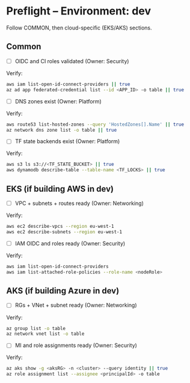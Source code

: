 # Preflight – Environment: dev

Follow COMMON, then cloud-specific (EKS/AKS) sections.

## Common

- [ ] OIDC and CI roles validated (Owner: Security)

Verify:
```bash
aws iam list-open-id-connect-providers || true
az ad app federated-credential list --id <APP_ID> -o table || true
```

- [ ] DNS zones exist (Owner: Platform)

Verify:
```bash
aws route53 list-hosted-zones --query 'HostedZones[].Name' || true
az network dns zone list -o table || true
```

- [ ] TF state backends exist (Owner: Platform)

Verify:
```bash
aws s3 ls s3://<TF_STATE_BUCKET> || true
aws dynamodb describe-table --table-name <TF_LOCKS> || true
```

## EKS (if building AWS in dev)

- [ ] VPC + subnets + routes ready (Owner: Networking)

Verify:
```bash
aws ec2 describe-vpcs --region eu-west-1
aws ec2 describe-subnets --region eu-west-1
```

- [ ] IAM OIDC and roles ready (Owner: Security)

Verify:
```bash
aws iam list-open-id-connect-providers
aws iam list-attached-role-policies --role-name <nodeRole>
```

## AKS (if building Azure in dev)

- [ ] RGs + VNet + subnet ready (Owner: Networking)

Verify:
```bash
az group list -o table
az network vnet list -o table
```

- [ ] MI and role assignments ready (Owner: Security)

Verify:
```bash
az aks show -g <aksRG> -n <cluster> --query identity || true
az role assignment list --assignee <principalId> -o table
```
